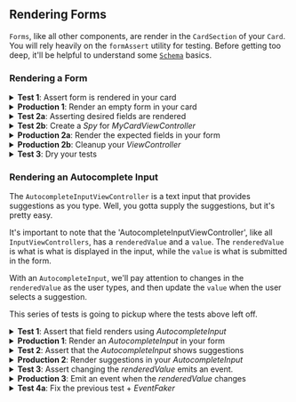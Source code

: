 ## Rendering Forms

`Forms`, like all other components, are render in the `CardSection` of your `Card`. You will rely heavily on the `formAssert` utility for testing. Before getting too deep, it'll be helpful to understand some [`Schema`](../schemas) basics.

### Rendering a Form

<details>
<summary><strong>Test 1</strong>: Assert form is rendered in your card</summary>

```ts
import { AbstractSpruceFixtureTest } from '@sprucelabs/spruce-test-fixtures'
import { formAssert } from '@sprucelabs/heartwood-view-controllers'

export default class MyCardTest extends AbstractSpruceFixtureTest {
    @test()
    protected static async rendersACard() {
        const vc = this.views.Controller('eightbitstories.my-card', {})
        formAssert.cardRendersForm(vc)
    }
}
```
</details>

<details>
<summary><strong>Production 1</strong>: Render an empty form in your card</summary>

This is a big first step, but pay attention to a few things:

1. You construct your form using the `buildForm` utility for better typing.
2. The `FormViewController` interface is a generic, so it'll take the type of your `Schema` to enable advanced typing.
3. You render your `Form` into the `form` property of your `CardSection`.

```ts
import {
    AbstractViewController,
    ViewControllerOptions,
    Card,
    CardViewController,
    buildForm,
    FormViewController,
} from '@sprucelabs/heartwood-view-controllers'
import { buildSchema } from '@sprucelabs/schema'

export default class MyCardViewController extends AbstractViewController<Card> {
    public static id = 'my-card'
    private cardVc: CardViewController
    protected formVc: FormViewController<MyFormSchema>

    public constructor(options: ViewControllerOptions) {
        super(options)

        this.formVc = this.Controller(
            'form',
            buildForm({
                schema: myFormSchema,
                sections: [],
            })
        )
        this.cardVc = this.Controller('card', {
            body: {
                sections: [
                    {
                        form: this.formVc.render(),
                    },
                ],
            },
        })
    }

    public render() {
        return this.cardVc.render()
    }
}

const myFormSchema = buildSchema({
    id: 'myForm',
    fields: {},
})

type MyFormSchema = typeof myFormSchema

```

> **Note**: You will rely on `buildForm` to get better typing while constructing your form.

</details>

<details>
<summary><strong>Test 2a</strong>: Asserting desired fields are rendered</summary>

Our goal is to check that a desired field is being rendered, but first we'll get blocked by needing to expose our `formVc`. We'll do that using a test double.

```ts
import { AbstractSpruceFixtureTest } from '@sprucelabs/spruce-test-fixtures'
import { formAssert } from '@sprucelabs/heartwood-view-controllers'

export default class MyCardTest extends AbstractSpruceFixtureTest {
    @test()
    protected static async rendersACard() {
        const vc = this.views.Controller('eightbitstories.my-card', {})
        formAssert.cardRendersForm(vc)
    }

    @test()
    protected static async rendersExpectedFields() {
        const vc = this.views.Controller('eightbitstories.my-card', {})
        formAssert.formRendersFields(vc.getForm(), ['destination'])
    }
}

```

> **Note**: You should see an error that `getForm()` doesn't exist. We'll create a `Spy` to fix that.

</details>

<details>
<summary><strong>Test 2b</strong>: Create a <em>Spy</em> for <em>MyCardViewController</em></summary>

```ts
import { AbstractSpruceFixtureTest } from '@sprucelabs/spruce-test-fixtures'
import { formAssert } from '@sprucelabs/heartwood-view-controllers'
import MyCardViewController from '../../viewControllers/MyCardViewController'

export default class MyCardTest extends AbstractSpruceFixtureTest {
    @test()
    protected static async rendersACard() {
        const vc = this.views.Controller('eightbitstories.my-card', {})
        formAssert.cardRendersForm(vc)
    }

    @test()
    protected static async rendersExpectedFields() {
        this.views.setController('eightbitstories.my-card', SpyMyCard)
        const vc = this.views.Controller('eightbitstories.my-card', {}) as SpyMyCard
        formAssert.formRendersFields(vc.getForm(), ['field1','field2'])
    }
}

class SpyMyCard extends MyCardViewController {
    public getForm() {
        return this.formVc
    }
}

```

> **Note**: If you are following along, you will get a type error because `formVc` is `private`. You can make it `protected` in `MyCardViewController` to get around this.

> **Note**: Now you should get an error that your form is not rendering the expected fields. It's time to implement the fields in your form.

</details>

<details>
<summary><strong>Production 2a</strong>: Render the expected fields in your form</summary>

Getting your fields to render is a 2-step process:

1. Add the fields to your `Schema`.
2. Add the fields as a `Section` to your `Form`.

This separation allows you to have "source of truth" in your `Schema` and then render the fields you actually want in your form.

```ts
import {
    AbstractViewController,
    ViewControllerOptions,
    Card,
    CardViewController,
    buildForm,
    FormViewController,
} from '@sprucelabs/heartwood-view-controllers'
import { buildSchema } from '@sprucelabs/schema'

export default class MyCardViewController extends AbstractViewController<Card> {
    public static id = 'my-card'
    private cardVc: CardViewController
    protected formVc: FormViewController<MyFormSchema>

    public constructor(options: ViewControllerOptions) {
        super(options)

        this.formVc = this.Controller(
            'form',
            buildForm({
                schema: myFormSchema,
                sections: [
                    {
                        fields: ['field1', 'field2'],
                    }
                ],
            })
        )
        this.cardVc = this.Controller('card', {
            body: {
                sections: [
                    {
                        form: this.formVc.render(),
                    },
                ],
            },
        })
    }

    public render() {
        return this.cardVc.render()
    }
}

const myFormSchema = buildSchema({
    id: 'myForm',
    fields: {
        field1: {
            type: 'text',
            label: 'Field 1',
        },
        field2: {
            type: 'text',
            label: 'Field 2',
        },
    },
})

type MyFormSchema = typeof myFormSchema

```

</details>

<details>
<summary><strong>Production 2b</strong>: Cleanup your <em>ViewController</em></summary>

Let's take a sec to cleanup our `ViewController's` constructor to make it more readable.

```ts
import {
    AbstractViewController,
    ViewControllerOptions,
    Card,
    CardViewController,
    buildForm,
    FormViewController,
} from '@sprucelabs/heartwood-view-controllers'
import { buildSchema } from '@sprucelabs/schema'

export default class MyCardViewController extends AbstractViewController<Card> {
    public static id = 'my-card'
    private cardVc: CardViewController
    protected formVc: FormViewController<MyFormSchema>

    public constructor(options: ViewControllerOptions) {
        super(options)

        this.formVc = FormVc()
        this.cardVc = CardVc()
    }

    private FormVc() {
        return this.Controller(
            'form',
            buildForm({
                schema: myFormSchema,
                sections: [
                    {
                        fields: ['field1', 'field2'],
                    }
                ],
            })
        )
    }

    private CardVc() {
        return this.Controller('card', {
            body: {
                sections: [
                    {
                        form: this.formVc.render(),
                    },
                ],
            },
        })
    }

    public render() {
        return this.cardVc.render()
    }
}

const myFormSchema = buildSchema({
    id: 'myForm',
    fields: {
        field1: {
            type: 'text',
            label: 'Field 1',
        },
        field2: {
            type: 'text',
            label: 'Field 2',
        },
    },
})

type MyFormSchema = typeof myFormSchema

```

</details>

<details>
<summary><strong>Test 3</strong>: Dry your tests</summary>

Once again, we're going to utilize our Test Class's static state to cut down on duplication.

```ts
import { AbstractSpruceFixtureTest } from '@sprucelabs/spruce-test-fixtures'
import { formAssert } from '@sprucelabs/heartwood-view-controllers'
import MyCardViewController from '../../viewControllers/MyCardViewController'

export default class MyCardTest extends AbstractSpruceFixtureTest {
    private static vc: SpyMyCard

    protected static async beforeEach() {
        await super.beforeEach()
        this.views.setController('eightbitstories.my-card', SpyMyCard)
        this.vc = this.views.Controller('eightbitstories.my-card', {}) as SpyMyCard
    }

    @test()
    protected static async rendersACard() {
        formAssert.cardRendersForm(this.vc)
    }

    @test()
    protected static async rendersExpectedFields() {
        formAssert.formRendersFields(this.vc.getForm(), ['field1','field2'])
    }
}

class SpyMyCard extends MyCardViewController {
    public getForm() {
        return this.formVc
    }
}

```
</details>

### Rendering an Autocomplete Input

The `AutocompleteInputViewController` is a text input that provides suggestions as you type. Well, you gotta supply the suggestions, but it's pretty easy.

It's important to note that the 'AutocompleteInputViewController', like all `InputViewControllers`, has a `renderedValue` and a `value`. The `renderedValue` is what is what is displayed in the input, while the `value` is what is submitted in the form.

With an `AutocompleteInput`, we'll pay attention to changes in the `renderedValue` as the user types, and then update the `value` when the user selects a suggestion.

This series of tests is going to pickup where the tests above left off.

<details>
<summary><strong>Test 1</strong>: Assert that field renders using <em>AutocompleteInput</em></summary>

```ts
import { AbstractSpruceFixtureTest } from '@sprucelabs/spruce-test-fixtures'
import { formAssert, AutocompleteInputViewController } from '@sprucelabs/heartwood-view-controllers'
import MyCardViewController from '../../viewControllers/MyCardViewController'

export default class MyCardTest extends AbstractSpruceFixtureTest {
    private static vc: SpyMyCard

    protected static async beforeEach() {
        await super.beforeEach()
        this.views.setController('eightbitstories.my-card', SpyMyCard)
        this.vc = this.views.Controller('eightbitstories.my-card', {}) as SpyMyCard
    }

    @test()
    protected static async rendersACard() {
        formAssert.cardRendersForm(this.vc)
    }

    @test()
    protected static async rendersExpectedFields() {
        formAssert.formRendersFields(this.formVc, ['field1','field2'])
    }

    @test()
    protected static async rendersAutocompleteInput() {
        formAssert.fieldRendersUsingInstanceOf(
            this.formVc,
            'field1',
            AutocompleteInputViewController
        )
    }

    protected static get formVc() {
        return this.vc.getForm()
    }
}

class SpyMyCard extends MyCardViewController {
    public getForm() {
        return this.formVc
    }
}

```

> **Note**: In addition to the `formAssert.fieldRendersUsingInstanceOf` assertion, we've added a `formVc` getter to cut down on duplication.

</details>

<details>
<summary><strong>Production 1</strong>: Render an <em>AutocompleteInput</em> in your form</summary>

This is another 2 parter:

1. Construct an `AutocompleteInputViewController` and track it on your `ViewController`.
2. Update your `FormSection` to be the "expanded" type, which is an object with `field` and `vc` properties (among others).

```ts
import {
    AbstractViewController,
    ViewControllerOptions,
    Card,
    CardViewController,
    buildForm,
    FormViewController,
    AutocompleteInputViewController,
} from '@sprucelabs/heartwood-view-controllers'
import { buildSchema } from '@sprucelabs/schema'

export default class MyCardViewController extends AbstractViewController<Card> {
    public static id = 'my-card'
    private cardVc: CardViewController
    protected formVc: FormViewController<MyFormSchema>
    private autocompleteInputVc: AutocompleteInputViewController

    public constructor(options: ViewControllerOptions) {
        super(options)

        this.autocompleteInputVc = this.AutocompleteVc()
        this.formVc = FormVc()
        this.cardVc = CardVc()
    }

    private AutocompleteVc(): AutocompleteInputViewController {
        return this.Controller('autocomplete-input', {})
    }

    private FormVc() {
        return this.Controller(
            'form',
            buildForm({
                schema: myFormSchema,
                sections: [
                    {
                        fields: [
                            {
                                name: 'field1'
                                vc: this.autocompleteInputVc,
                            }, 
                            'field2'
                        ],
                    }
                ],
            })
        )
    }

    private CardVc() {
        return this.Controller('card', {
            body: {
                sections: [
                    {
                        form: this.formVc.render(),
                    },
                ],
            },
        })
    }

    public render() {
        return this.cardVc.render()
    }
}

const myFormSchema = buildSchema({
    id: 'myForm',
    fields: {
        field1: {
            type: 'text',
            label: 'Field 1',
        },
        field2: {
            type: 'text',
            label: 'Field 2',
        },
    },
})

type MyFormSchema = typeof myFormSchema

```

</details>

<details>
<summary><strong>Test 2</strong>: Assert that the <em>AutocompleteInput</em> shows suggestions</summary>

The next steps are:

1. Use the `autocompleteAssert` utility to assert that the `AutocompleteInputViewController` shows suggestions when the `renderedValue` is changed.
2. Update your `Spy` to expose the `AutocompleteInputViewController` with `getAutocompleteVc()`.

```ts
import { AbstractSpruceFixtureTest } from '@sprucelabs/spruce-test-fixtures'
import { test } from '@sprucelabs/test-utils'
import {
    autocompleteAssert,
    AutocompleteInputViewController,
    formAssert,
} from '@sprucelabs/heartwood-view-controllers'
import MyCardViewController from '../../viewControllers/MyCardViewController'

export default class MyCardTest extends AbstractSpruceFixtureTest {
    private static vc: SpyMyCard

    protected static async beforeEach() {
        await super.beforeEach()
        this.views.setController('eightbitstories.my-card', SpyMyCard)
        this.vc = this.views.Controller('eightbitstories.my-card', {}) as SpyMyCard
    }

    @test()
    protected static async rendersACard() {
        formAssert.cardRendersForm(this.vc)
    }

    @test()
    protected static async rendersExpectedFields() {
        formAssert.formRendersFields(this.formVc, ['field1','field2'])
    }

    @test()
    protected static async rendersAutocompleteInput() {
        formAssert.fieldRendersUsingInstanceOf(
            this.formVc,
            'field1',
            AutocompleteInputViewController
        )
    }

    @test()
    protected static async changingDestinationsRendersSuggestions() {
        await autocompleteAssert.actionShowsSuggestions(
            this.vc.getAutocompleteVc(),
            () => this.vc.getAutocompleteVc().setRenderedValue('test')
        )
    }

    protected static get formVc() {
        return this.vc.getForm()
    }
}

class SpyMyCard extends MyCardViewController {
    public getAutocompleteVc() {
        return this.autocompleteInputVc
    }

    public getForm() {
        return this.formVc
    }
}

```

> **Note**: You're going to get an type error because `autocompleteInputVc` is 'private'. You can make it 'protected' in `MyCardViewController` to get around this.

</details>

<details>
<summary><strong>Production 2</strong>: Render suggestions in your <em>AutocompleteInput</em></summary>

Notice how we added a `onChangeRenderedValue` callback to the `AutocompleteInputViewController` to show suggestions when the `renderedValue` changes and just pass an empty array for now.

```ts
import {
    AbstractViewController,
    ViewControllerOptions,
    Card,
    CardViewController,
    buildForm,
    FormViewController,
    AutocompleteInputViewController,
} from '@sprucelabs/heartwood-view-controllers'
import { buildSchema } from '@sprucelabs/schema'

export default class MyCardViewController extends AbstractViewController<Card> {
    public static id = 'my-card'
    private cardVc: CardViewController
    protected formVc: FormViewController<MyFormSchema>
    protected autocompleteInputVc: AutocompleteInputViewController

    public constructor(options: ViewControllerOptions) {
        super(options)

        this.autocompleteInputVc = this.AutocompleteVc()
        this.formVc = FormVc()
        this.cardVc = CardVc()
    }

    private AutocompleteVc(): AutocompleteInputViewController {
        return this.Controller('autocomplete-input', {
            onChangeRenderedValue: () =>
                this.autocompleteInputVc.showSuggestions([]),
        })
    }

    private FormVc() {
        return this.Controller(
            'form',
            buildForm({
                schema: myFormSchema,
                sections: [
                    {
                        fields: [
                            {
                                name: 'field1'
                                vc: this.autocompleteInputVc,
                            }, 
                            'field2'
                        ],
                    }
                ],
            })
        )
    }

    private CardVc() {
        return this.Controller('card', {
            body: {
                sections: [
                    {
                        form: this.formVc.render(),
                    },
                ],
            },
        })
    }

    public render() {
        return this.cardVc.render()
    }
}

const myFormSchema = buildSchema({
    id: 'myForm',
    fields: {
        field1: {
            type: 'text',
            label: 'Field 1',
        },
        field2: {
            type: 'text',
            label: 'Field 2',
        },
    },
})

type MyFormSchema = typeof myFormSchema

```

</details>

<details>
<summary><strong>Test 3</strong>: Assert changing the <em>renderedValue</em> emits an event.</summary>

```ts
import { AbstractSpruceFixtureTest, eventFaker } from '@sprucelabs/spruce-test-fixtures'
import { test } from '@sprucelabs/test-utils'
import {
    autocompleteAssert,
    AutocompleteInputViewController,
    formAssert,
} from '@sprucelabs/heartwood-view-controllers'
import MyCardViewController from '../../viewControllers/MyCardViewController'

export default class MyCardTest extends AbstractSpruceFixtureTest {
    private static vc: SpyMyCard

    protected static async beforeEach() {
        await super.beforeEach()
        this.views.setController('eightbitstories.my-card', SpyMyCard)
        this.vc = this.views.Controller('eightbitstories.my-card', {}) as SpyMyCard
    }

    @test()
    protected static async rendersACard() {
        formAssert.cardRendersForm(this.vc)
    }

    @test()
    protected static async rendersExpectedFields() {
        formAssert.formRendersFields(this.formVc, ['field1','field2'])
    }

    @test()
    protected static async rendersAutocompleteInput() {
        formAssert.fieldRendersUsingInstanceOf(
            this.formVc,
            'field1',
            AutocompleteInputViewController
        )
    }

    @test()
    protected static async changingDestinationsRendersSuggestions() {
        await autocompleteAssert.actionShowsSuggestions(
            this.autocompleteInputVc,
            () => this.typeIntoField1('test')
        )
    }

    @test()
    protected static async typeingIntoField1EmitsEvent() {
        let wasHit = false
        await eventFaker.on('eightbitstories.autocomplete-event::v2020_01_01', () => {
            wasHit = true
            return []
        })

        await this.typeIntoField1('hello world')
        
        assert.isTrue(wasHit)
    }

    protected static get autocompleteVc() {
        return this.vc.getAutocompleteVc()
    }

    protected static async typeIntoField1(value: string) {
       return this.autocompleteVc.setRenderedValue(value)
    }

    protected static get formVc() {
        return this.vc.getForm()
    }
}

class SpyMyCard extends MyCardViewController {
    public getAutocompleteVc() {
        return this.autocompleteInputVc
    }

    public getForm() {
        return this.formVc
    }
}

```

</details>

<details>
<summary><strong>Production 3</strong>: Emit an event when the <em>renderedValue</em> changes</summary>

Time to change the `onChangeRenderedValue` handler to emit an event when the `renderedValue` changes.

```ts
import {
    AbstractViewController,
    ViewControllerOptions,
    Card,
    CardViewController,
    buildForm,
    FormViewController,
    AutocompleteInputViewController,
} from '@sprucelabs/heartwood-view-controllers'
import { buildSchema } from '@sprucelabs/schema'

export default class MyCardViewController extends AbstractViewController<Card> {
    public static id = 'my-card'
    private cardVc: CardViewController
    protected formVc: FormViewController<MyFormSchema>
    protected autocompleteInputVc: AutocompleteInputViewController

    public constructor(options: ViewControllerOptions) {
        super(options)

        this.autocompleteInputVc = this.AutocompleteVc()
        this.formVc = FormVc()
        this.cardVc = CardVc()
    }

    private AutocompleteVc(): AutocompleteInputViewController {
        return this.Controller('autocomplete-input', {
            onChangeRenderedValue: (value) =>
                this.handleAutocompleteChange(value),
        })
    }

    private async handleAutocompleteChange(value: string) {
        this.autocompleteInputVc.showSuggestions([])
        const client = await this.connectToApi()
        await client.emitAndFlattenResponses(
            'eightbitstories.autocomplete-event::v2020_01_01'
        )
    }

    private FormVc() {
        return this.Controller(
            'form',
            buildForm({
                schema: myFormSchema,
                sections: [
                    {
                        fields: [
                            {
                                name: 'field1'
                                vc: this.autocompleteInputVc,
                            }, 
                            'field2'
                        ],
                    }
                ],
            })
        )
    }

    private CardVc() {
        return this.Controller('card', {
            body: {
                sections: [
                    {
                        form: this.formVc.render(),
                    },
                ],
            },
        })
    }

    public render() {
        return this.cardVc.render()
    }
}

const myFormSchema = buildSchema({
    id: 'myForm',
    fields: {
        field1: {
            type: 'text',
            label: 'Field 1',
        },
        field2: {
            type: 'text',
            label: 'Field 2',
        },
    },
})

type MyFormSchema = typeof myFormSchema

```

> **Note**: We still show an empty array of suggestions to keep the past test working.

> **Note**: You should be getting an error that a listener for `eightbitstories.autocomplete-event::v2020_01_01` doesn't exist for the last test, we'll refactor our test next to make it work.

</details>

<details>
<summary><strong>Test 4a</strong>: Fix the previous test + <em>EventFaker</em></summary>

We're going to take a short detour now to create an `EventFaker` class to keep our tests DRY.

```ts
import { AbstractSpruceFixtureTest, eventFaker } from '@sprucelabs/spruce-test-fixtures'
import { test } from '@sprucelabs/test-utils'
import {
    autocompleteAssert,
    AutocompleteInputViewController,
    formAssert,
} from '@sprucelabs/heartwood-view-controllers'
import MyCardViewController from '../../viewControllers/MyCardViewController'

export default class MyCardTest extends AbstractSpruceFixtureTest {
    private static vc: SpyMyCard
    private static eventFaker: EventFaker

    protected static async beforeEach() {
        await super.beforeEach()

        this.views.setController('eightbitstories.my-card', SpyMyCard)

        this.vc = this.views.Controller('eightbitstories.my-card', {}) as SpyMyCard
        this.eventFaker = new EventFaker()
        
        await this.eventFaker.fakeAutocompleteEvent()
    }

    @test()
    protected static async rendersACard() {
        formAssert.cardRendersForm(this.vc)
    }

    @test()
    protected static async rendersExpectedFields() {
        formAssert.formRendersFields(this.formVc, ['field1','field2'])
    }

    @test()
    protected static async rendersAutocompleteInput() {
        formAssert.fieldRendersUsingInstanceOf(
            this.formVc,
            'field1',
            AutocompleteInputViewController
        )
    }

    @test()
    protected static async changingDestinationsRendersSuggestions() {
        await autocompleteAssert.actionShowsSuggestions(
            this.autocompleteInputVc,
            () => this.typeIntoField1('test')
        )
    }

    @test()
    protected static async typeingIntoField1EmitsEvent() {
        let wasHit = false
        await this.eventFaker.fakeAutocompleteEvent(() => {
            wasHit = true
            return []
        })

        await this.typeIntoField1('hello world')
        
        assert.isTrue(wasHit)
    }

    protected static get autocompleteVc() {
        return this.vc.getAutocompleteVc()
    }

    protected static async typeIntoField1(value: string) {
       return this.autocompleteVc.setRenderedValue(value)
    }

    protected static get formVc() {
        return this.vc.getForm()
    }
}

class SpyMyCard extends MyCardViewController {
    public getAutocompleteVc() {
        return this.autocompleteInputVc
    }

    public getForm() {
        return this.formVc
    }
}

class EventFaker {
    public async fakeAutocompleteEvent(cb?: () => void) {
        return this.fakeEvent('eightbitstories.autocomplete-event::v2020_01_01', () => {
            return {
                results: [],
            }
        })
    }
}

```

> **Note**: By adding the `EventFaker` class and faking the event in `beforeEach`, we can be sure that no test fails because of a missing listener.

</details>

